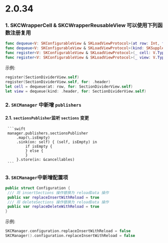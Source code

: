 # 2.0.34

### 1. SKCWrapperCell & SKCWrapperReusableView 可以使用下列函数注册复用

```swift
func dequeue<V: SKConfigurableView & SKLoadViewProtocol>(at row: Int, for type: V.Type) -> SKCWrapperCell<V>
func dequeue<V: SKConfigurableView & SKLoadViewProtocol>(kind: SKSupplementaryKind, for type: V.Type) -> SKCWrapperReusableView<V>
func register<V: SKConfigurableView & SKLoadViewProtocol>(_ cell: V.Type)
func register<V: SKConfigurableView & SKLoadViewProtocol>(_ view: V.Type, for kind: SKSupplementaryKind)
```

示例:

```swift
register(SectionDividerView.self)
register(SectionDividerView.self, for: .header)
let cell = dequeue(at: row, for: SectionDividerView.self)
let view = dequeue(kind: .header, for: SectionDividerView.self)
```

### 2. `SKCManager` 中新增 `publishers`
#### 2.1. `sectionsPublisher`监听 `sections` 变更

     ```swift
     manager.publishers.sectionsPublisher
         .map(\.isEmpty)
         .sink(on: self) { (self, isEmpty) in
             if isEmpty {
             } else {
             }
         }.store(in: &cancellables)
     ```

### 3. `SKCManager`中新增配置项

   ```swift
   public struct Configuration {
   	/// 将 insertSections 操作替换为 reloadData 操作
   	public var replaceInsertWithReload = true
   	/// 将 deleteSections 操作替换为 reloadData 操作
   	public var replaceDeleteWithReload = true
   }
   ```

   示例:

   ```swift
   SKCManager.configuration.replaceInsertWithReload = false
   SKCManager().configuration.replaceInsertWithReload = false
   ```

   
